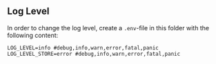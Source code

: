 ## Log Level

In order to change the log level, create a `.env`-file in this folder with the following content:

```env
LOG_LEVEL=info #debug,info,warn,error,fatal,panic
LOG_LEVEL_STORE=error #debug,info,warn,error,fatal,panic
```
